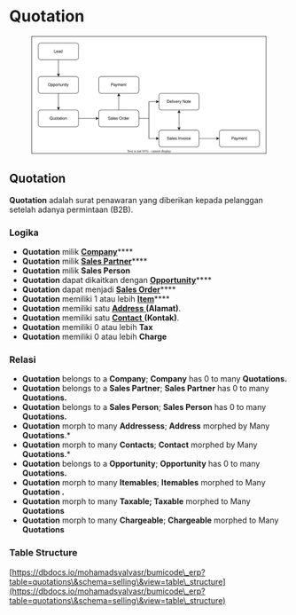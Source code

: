 # Quotation

<figure><img src="../../.gitbook/assets/erp2.drawio.svg" alt=""><figcaption></figcaption></figure>

## Quotation

**Quotation** adalah surat penawaran yang diberikan kepada pelanggan setelah adanya permintaan (B2B).

### Logika&#x20;

* **Quotation** milik [**Company**](../core-concept/#company-perusahaan)****
* **Quotation** milik [**Sales Partner**](sales-partner.md)****
* **Quotation** milik **Sales Person**
* **Quotation** dapat dikaitkan dengan [**Opportunity**](../crm-concept/opportunity.md)****
* **Quotation** dapat menjadi [**Sales Order**](sales-order.md)****
* **Quotation** memiliki 1 atau lebih [**Item**](../stock-concept/basic/item.md)****
* **Quotation** memiliki satu [**Address** ](../crm-concept/address.md)**(Alamat)**.
* **Quotation** memiliki satu [**Contact** ](../crm-concept/contact.md)**(Kontak)**.
* **Quotation** memiliki 0 atau lebih **Tax**
* **Quotation** memiliki 0 atau lebih **Charge**

### Relasi &#x20;

* **Quotation** belongs to a **Company**; **Company** has 0 to many **Quotations.**
* **Quotation** belongs to a **Sales Partner**; **Sales Partner** has 0 to many **Quotations.**&#x20;
* **Quotation** belongs to a **Sales Person**; **Sales Person** has 0 to many **Quotations.**
* **Quotation** morph to many **Addressess**; **Address** morphed by Many **Quotations**.\*
* **Quotation** morph to many **Contacts**; **Contact** morphed by Many **Quotations**.\*
* **Quotation** belongs to a **Opportunity**; **Opportunity** has 0 to many **Quotations.**
* **Quotation** morph to many **Itemables**; **Itemables** morphed to Many **Quotation .**
* **Quotation** morph to many **Taxable; Taxable** morphed to Many **Quotations**
* **Quotation** morph to many **Chargeable**; **Chargeable** morphed to Many **Quotations**

### **Table Structure**

[https://dbdocs.io/mohamadsyalvasr/bumicode\_erp?table=quotations\&schema=selling\&view=table\_structure](https://dbdocs.io/mohamadsyalvasr/bumicode\_erp?table=quotations\&schema=selling\&view=table\_structure)
